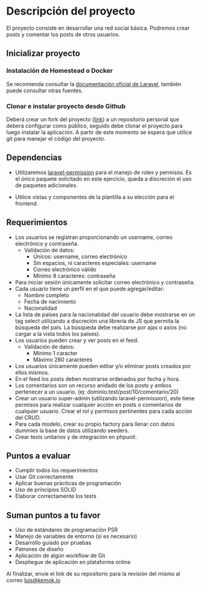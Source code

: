 # Descripción del proyecto

El proyecto consiste en desarrollar una red social básica. Podremos crear posts y comentar los posts de otros usuarios.
    

## Inicializar proyecto

###   Instalación de Homestead o Docker

Se recomienda consultar la [documentación oficial de Laravel](https://laravel.com), también puede consultar otras fuentes.

###   Clonar e instalar proyecto desde Github

Deberá crear un fork del proyecto ([link](https://github.com/Kemok-Repos/laravel-ejercicio)) a un repositorio personal que deberá configurar como público, seguido debe clonar el proyecto para luego instalar la aplicación. A partir de este momento se espera que utilice git para manejar el código del proyecto.


## Dependencias

*    Utilizaremos [laravel-permission](https://github.com/spatie/laravel-permission) para el manejo de roles y permisos. Es el único paquete solicitado en este ejercicio, queda a discreción el uso de paquetes adicionales.

*   Utilice vistas y componentes de la plantilla a su elección para el frontend.


## Requerimientos

*   Los usuarios se registran proporcionando un username, correo electrónico y contraseña.  
    *   Validación de datos:
        *   Únicos: username, correo electrónico
        *   Sin espacios, ni caracteres especiales: username
        *   Correo electrónico válido
        *   Mínimo 8 caracteres: contraseña           
*   Para iniciar sesión únicamente solicitar correo electrónico y contraseña.
*   Cada usuario tiene un perfil en el que puede agregar/editar:
    *   Nombre completo
    *   Fecha de nacimiento
    *   Nacionalidad
*   La lista de países para la nacionalidad del usuario debe mostrarse en un tag select utilizando a discreción una librería de JS que permita la búsqueda del país. La búsqueda debe realizarse por ajax o axios (no cargar a la vista todos los países).
*   Los usuarios pueden crear y ver posts en el feed.
    *   Validación de datos:
        *   Mínimo 1 caracter
        *   Máximo 280 caracteres      
*   Los usuarios únicamente pueden editar y/o eliminar posts creados por ellos mismos.
*   En el feed los posts deben mostrarse ordenados por fecha y hora.
*   Los comentarios son un recurso anidado de los posts y ambos pertenecer a un usuario. (ej: dominio.test/post/10/comentario/20)
*   Crear un usuario super-admin (utilizando laravel-permission), este tiene permisos para realizar cualquier acción en posts o comentarios de cualquier usuario. Crear el rol y permisos pertinentes para cada acción del CRUD.
*   Para cada modelo, crear su propio factory para llenar con datos dummies la base de datos utilizando seeders.
*   Crear tests unitarios y de integración en phpunit.


## Puntos a evaluar

*   Cumplir todos los requerimientos
*   Usar Git correctamente 
*   Aplicar buenas prácticas de programación
*   Uso de principios SOLID
*   Elaborar correctamente los tests


## Suman puntos a tu favor

*   Uso de estándares de programación PSR
*   Manejo de variables de entorno (si es necesario)
*   Desarrollo guiado por pruebas
*   Patrones de diseño
*   Aplicación de algún workflow de Git
*   Despliegue de aplicación en plataforma online


Al finalizar, envíe el link de su repositorio para la revisión del mismo al correo luis@kemok.io
